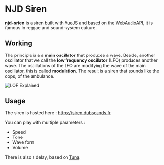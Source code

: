 # NJD Siren

**njd-srien** is a siren built with [VueJS](https://vuejs.org/) and based on the [WebAudioAPI](https://www.w3.org/TR/webaudio/), it is famous in reggae and sound-system culture.

## Working

The principle is a a **main oscillator** that produces a wave. Beside, another oscillator that we call the **low frequency oscillator** (LFO) produces another wave. The oscillations of the LFO are modifying the wave of the main oscillator, this is called **modulation**. The result is a siren that sounds like the cops, of the ambulance.

![LOF Explained](https://github.com/fallais/njd-siren/blob/master/assets/lfo_explained.jpg)

## Usage

The siren is hosted here : https://siren.dubsounds.fr

You can play with multiple parameters :

- Speed
- Tone
- Wave form
- Volume

There is also a delay, based on [Tuna](https://github.com/Theodeus/tuna).